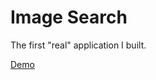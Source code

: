 # Image Search

The first "real" application I built.

[Demo](https://image-search-v2.netlify.app/)
